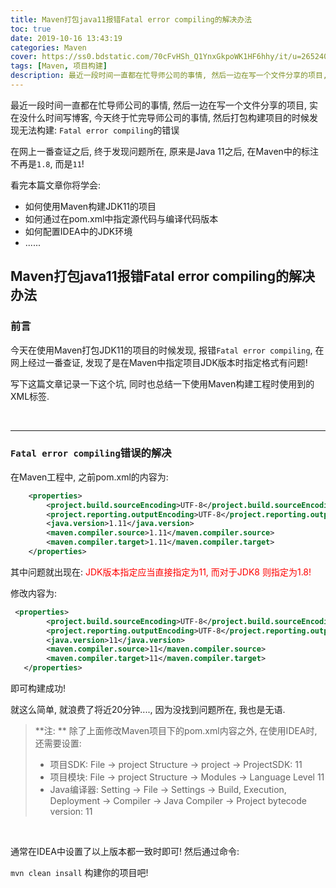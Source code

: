 ```yaml
---
title: Maven打包java11报错Fatal error compiling的解决办法
toc: true
date: 2019-10-16 13:43:19
categories: Maven
cover: https://ss0.bdstatic.com/70cFvHSh_Q1YnxGkpoWK1HF6hhy/it/u=2652402318,679790988&fm=26&gp=0.jpg
tags: [Maven, 项目构建]
description: 最近一段时间一直都在忙导师公司的事情, 然后一边在写一个文件分享的项目, 实在没什么时间写博客, 今天终于忙完导师公司的事情, 然后打包构建项目的时候发现无法构建. 在网上一番查证之后, 终于发现问题所在.
---
```




最近一段时间一直都在忙导师公司的事情, 然后一边在写一个文件分享的项目, 实在没什么时间写博客, 今天终于忙完导师公司的事情, 然后打包构建项目的时候发现无法构建: `Fatal error compiling`的错误

在网上一番查证之后, 终于发现问题所在, 原来是Java 11之后, 在Maven中的标注不再是`1.8`, 而是`11`!

看完本篇文章你将学会:

-   如何使用Maven构建JDK11的项目
-   如何通过在pom.xml中指定源代码与编译代码版本
-   如何配置IDEA中的JDK环境
-   ......



<!--more-->

## Maven打包java11报错Fatal error compiling的解决办法

### 前言

今天在使用Maven打包JDK11的项目的时候发现, 报错`Fatal error compiling`, 在网上经过一番查证, 发现了是在Maven中指定项目JDK版本时指定格式有问题!

写下这篇文章记录一下这个坑, 同时也总结一下使用Maven构建工程时使用到的XML标签.



<br/>

-----------------



### `Fatal error compiling`错误的解决

在Maven工程中, 之前pom.xml的内容为:

```xml
    <properties>
        <project.build.sourceEncoding>UTF-8</project.build.sourceEncoding>
        <project.reporting.outputEncoding>UTF-8</project.reporting.outputEncoding>
        <java.version>1.11</java.version>
        <maven.compiler.source>1.11</maven.compiler.source>
        <maven.compiler.target>1.11</maven.compiler.target>
    </properties>
```

其中问题就出现在: <font color="#ff0000">JDK版本指定应当直接指定为11, 而对于JDK8 则指定为1.8!</font>

修改内容为:

```xml
 <properties>
        <project.build.sourceEncoding>UTF-8</project.build.sourceEncoding>
        <project.reporting.outputEncoding>UTF-8</project.reporting.outputEncoding>
        <java.version>11</java.version>
        <maven.compiler.source>11</maven.compiler.source>
        <maven.compiler.target>11</maven.compiler.target>
   </properties>
```

即可构建成功!

就这么简单, 就浪费了将近20分钟...., 因为没找到问题所在, 我也是无语.

>   **注: ** 除了上面修改Maven项目下的pom.xml内容之外, 在使用IDEA时, 还需要设置:
>
>   -   项目SDK: File -> project Structure -> project -> ProjectSDK: 11
>   -   项目模块: File -> project Structure -> Modules -> Language Level 11
>   -   Java编译器: Setting -> File -> Settings -> Build, Execution, Deployment -> Compiler -> Java Compiler -> Project bytecode version: 11

<br/>

通常在IDEA中设置了以上版本都一致时即可! 然后通过命令: 

`mvn clean insall` 构建你的项目吧!



